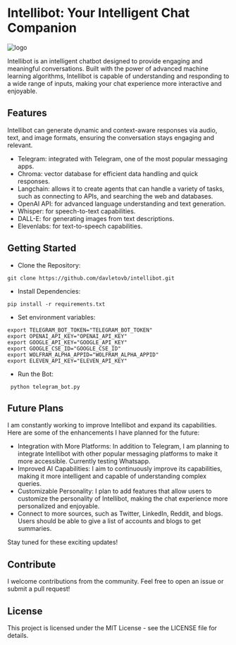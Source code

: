 # Intellibot: Your Intelligent Chat Companion

![logo](https://github.com/davletovb/intellibot/assets/43503037/6cab965d-e704-4d08-912b-0f91990ff342)

Intellibot is an intelligent chatbot designed to provide engaging and meaningful conversations. Built with the power of advanced machine learning algorithms, Intellibot is capable of understanding and responding to a wide range of inputs, making your chat experience more interactive and enjoyable.

## Features

Intellibot can generate dynamic and context-aware responses via audio, text, and image formats, ensuring the conversation stays engaging and relevant.

* Telegram: integrated with Telegram, one of the most popular messaging apps.
* Chroma: vector database for efficient data handling and quick responses.
* Langchain: allows it to create agents that can handle a variety of tasks, such as connecting to APIs, and searching the web and databases.
* OpenAI API: for advanced language understanding and text generation.
* Whisper: for speech-to-text capabilities.
* DALL-E: for generating images from text descriptions.
* Elevenlabs: for text-to-speech capabilities.

## Getting Started

* Clone the Repository:
```
git clone https://github.com/davletovb/intellibot.git
```

* Install Dependencies: 
```
pip install -r requirements.txt
```

* Set environment variables:
```
export TELEGRAM_BOT_TOKEN="TELEGRAM_BOT_TOKEN"
export OPENAI_API_KEY="OPENAI_API_KEY"
export GOOGLE_API_KEY="GOOGLE_API_KEY"
export GOOGLE_CSE_ID="GOOGLE_CSE_ID"
export WOLFRAM_ALPHA_APPID="WOLFRAM_ALPHA_APPID"
export ELEVEN_API_KEY="ELEVEN_API_KEY"
```

* Run the Bot:
```
 python telegram_bot.py 
```

## Future Plans

I am constantly working to improve Intellibot and expand its capabilities. Here are some of the enhancements I have planned for the future:

* Integration with More Platforms: In addition to Telegram, I am planning to integrate Intellibot with other popular messaging platforms to make it more accessible. Currently testing Whatsapp.  
* Improved AI Capabilities: I aim to continuously improve its capabilities, making it more intelligent and capable of understanding complex queries.  
* Customizable Personality: I plan to add features that allow users to customize the personality of Intellibot, making the chat experience more personalized and enjoyable.  
* Connect to more sources, such as Twitter, LinkedIn, Reddit, and blogs. Users should be able to give a list of accounts and blogs to get summaries.  

Stay tuned for these exciting updates!

## Contribute

I welcome contributions from the community. Feel free to open an issue or submit a pull request!

## License

This project is licensed under the MIT License - see the LICENSE file for details.
